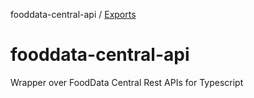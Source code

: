 fooddata-central-api / [Exports](modules.md)

# fooddata-central-api
Wrapper over FoodData Central Rest APIs for Typescript
